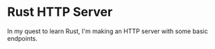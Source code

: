 # Rust HTTP Server

In my quest to learn Rust, I'm making an HTTP server with some basic endpoints. 
